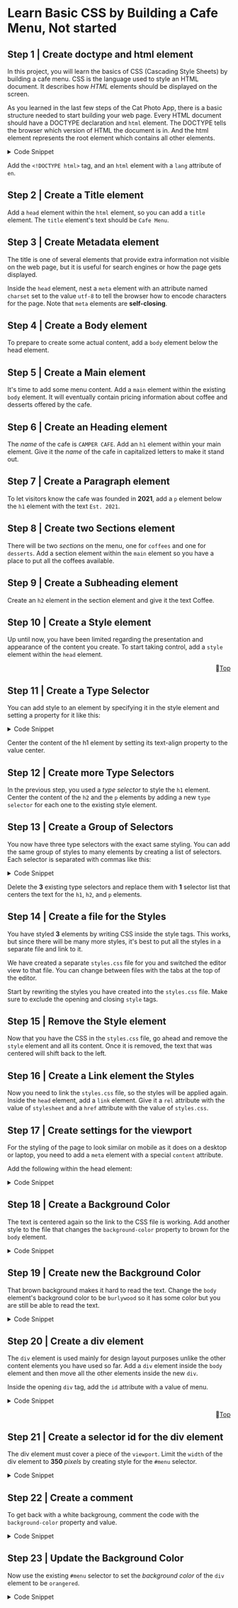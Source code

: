 
# Learn Basic CSS by Building a Cafe Menu, Not started

## Step 1 | Create doctype and html element 
In this project, you will learn the basics of CSS (Cascading Style Sheets) by building a cafe menu. CSS is the language used to style an HTML document. It describes how *HTML* elements should be displayed on the screen.

As you learned in the last few steps of the Cat Photo App, there is a basic structure needed to start building your web page. Every HTML document should have a DOCTYPE declaration and `html` element. The DOCTYPE tells the browser which version of HTML the document is in. And the html element represents the root element which contains all other elements.

<details>
<summary>Code Snippet</summary>

```html
<!DOCTYPE html>
<html lang="en">
<!--all other elements go here-->
</html>
```
</details>

Add the `<!DOCTYPE html>` tag, and an `html` element with a `lang` attribute of `en`.


## Step 2 | Create a Title element
Add a `head` element within the `html` element, so you can add a `title` element. The `title` element's text should be `Cafe Menu`.

## Step 3 | Create Metadata element
The title is one of several elements that provide extra information not visible on the web page, but it is useful for search engines or how the page gets displayed.

Inside the `head` element, nest a `meta` element with an attribute named `charset` set to the value `utf-8` to tell the browser how to encode characters for the page. Note that `meta` elements are **self-closing**.

## Step 4 | Create a Body element
To prepare to create some actual content, add a `body` element below the head element.

## Step 5 | Create a Main element
It's time to add some menu content. Add a `main` element within the existing `body` element. It will eventually contain pricing information about coffee and desserts offered by the cafe.

## Step 6 | Create an Heading element
The *name* of the cafe is `CAMPER CAFE`. Add an `h1` element within your main element. Give it the *name* of the cafe in capitalized letters to make it stand out.

## Step 7 | Create a Paragraph element
To let visitors know the cafe was founded in **2021**, add a `p` element below the `h1` element with the text `Est. 2021`.

## Step 8 | Create two Sections element
There will be two *sections* on the menu, one for `coffees` and one for `desserts`. Add a section element within the `main` element so you have a place to put all the coffees available.

## Step 9 | Create a Subheading element
Create an `h2` element in the section element and give it the text Coffee.

## Step 10 | Create a Style element
Up until now, you have been limited regarding the presentation and appearance of the content you create. To start taking control, add a `style` element within the `head` element.


<p align="right">🔺<a href="#">Top</a></p>


## Step 11 | Create a Type Selector
You can add style to an element by specifying it in the style element and setting a property for it like this:

<details>
<summary>Code Snippet</summary>

```css
element {
 property: value;
}
```
</details>

Center the content of the h1 element by setting its text-align property to the value center.

## Step 12 | Create more Type Selectors
In the previous step, you used a *type selector* to style the `h1` element. Center the content of the `h2` and the `p` elements by adding a new `type selector` for each one to the existing style element.

## Step 13 | Create a Group of Selectors
You now have three type selectors with the exact same styling. You can add the same group of styles to many elements by creating a list of selectors. Each selector is separated with commas like this:

<details>
<summary>Code Snippet</summary>

```css
selector1, selector2 {
  property: value;
}
```
</details>

Delete the **3** existing type selectors and replace them with **1** selector list that centers the text for the `h1`, `h2`, and `p` elements.


## Step 14 | Create a file for the Styles
You have styled **3** elements by writing CSS inside the style tags. This works, but since there will be many more styles, it's best to put all the styles in a separate file and link to it.

We have created a separate `styles.css` file for you and switched the editor view to that file. You can change between files with the tabs at the top of the editor.

Start by rewriting the styles you have created into the `styles.css` file. Make sure to exclude the opening and closing `style` tags.

## Step 15 | Remove the Style element
Now that you have the CSS in the `styles.css` file, go ahead and remove the `style` element and all its content. Once it is removed, the text that was centered will shift back to the left.

## Step 16 | Create a Link element the Styles
Now you need to link the `styles.css` file, so the styles will be applied again. Inside the `head` element, add a `link` element. Give it a `rel` attribute with the value of `stylesheet` and a `href` attribute with the value of `styles.css`.

## Step 17 | Create settings for the viewport
For the styling of the page to look similar on mobile as it does on a desktop or laptop, you need to add a `meta` element with a special `content` attribute.

Add the following within the head element:

<details>
<summary>Code Snippet</summary>

```html
<meta name="viewport" content="width=device-width, initial-scale=1.0" />
```
</details>


## Step 18 | Create a Background Color
The text is centered again so the link to the CSS file is working. Add another style to the file that changes the `background-color` property to brown for the `body` element.

<details>
<summary>Code Snippet</summary>

```css
body {
   background-color:gray;
}
```
</details>

## Step 19 | Create new the Background Color
That brown background makes it hard to read the text. Change the `body` element's background color to be `burlywood` so it has some color but you are still be able to read the text.

<details>
<summary>Code Snippet</summary>

```css
body {
   background-color:limegreen;
}
```
</details>

## Step 20 | Create a div element
The `div` element is used mainly for design layout purposes unlike the other content elements you have used so far. Add a `div` element inside the `body` element and then move all the other elements inside the new `div`.

Inside the opening `div` tag, add the `id` attribute with a value of menu.

<details>
<summary>Code Snippet</summary>

```html
<div id=menu>
  <!-- all other elements go here -->
</div>
```
</details>

<p align="right">🔺<a href="#">Top</a></p>

## Step 21 | Create a selector id for the div element
The div element must cover a piece of the `viewport`. 
Limit the `width` of the div element to **350** *pixels* by creating style for the `#menu` selector.

<details>
<summary>Code Snippet</summary>

```css
#menu {
  width: 350px;
}
```
</details>

## Step 22 | Create a comment
To get back with a white backgroung, comment the code with the `background-color` property and value.

<details>
<summary>Code Snippet</summary>

```css
/*background-color:limegreen;*/
```
</details>


## Step 23 | Update the Background Color
Now use the existing `#menu` selector to set the *background color* of the `div` element to be `orangered`.

<details>
<summary>Code Snippet</summary>


```css
#menu {
  width:350px;
  background-color:orangered;
}
```
</details>